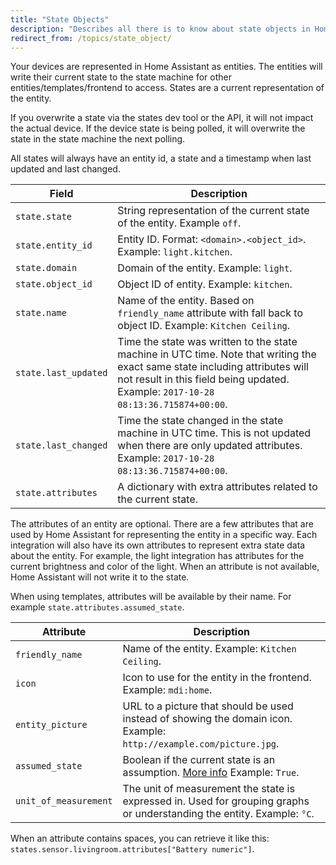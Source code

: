 ```yaml
---
title: "State Objects"
description: "Describes all there is to know about state objects in Home Assistant."
redirect_from: /topics/state_object/
---
```


Your devices are represented in Home Assistant as entities. The entities will write their current state to the state machine for other entities/templates/frontend to access. States are a current representation of the entity.

If you overwrite a state via the states dev tool or the API, it will not impact the actual device. If the device state is being polled, it will overwrite the state in the state machine the next polling.

All states will always have an entity id, a state and a timestamp when last updated and last changed.

| Field                | Description                                                                                                                                                                                                        |
| -------------------- | ------------------------------------------------------------------------------------------------------------------------------------------------------------------------------------------------------------------ |
| `state.state`        | String representation of the current state of the entity. Example `off`.                                                                                                                                           |
| `state.entity_id`    | Entity ID. Format: `<domain>.<object_id>`. Example: `light.kitchen`.                                                                                                                                               |
| `state.domain`       | Domain of the entity. Example: `light`.                                                                                                                                                                            |
| `state.object_id`    | Object ID of entity. Example: `kitchen`.                                                                                                                                                                           |
| `state.name`         | Name of the entity. Based on `friendly_name` attribute with fall back to object ID. Example: `Kitchen Ceiling`.                                                                                                    |
| `state.last_updated` | Time the state was written to the state machine in UTC time. Note that writing the exact same state including attributes will not result in this field being updated. Example: `2017-10-28 08:13:36.715874+00:00`. |
| `state.last_changed` | Time the state changed in the state machine in UTC time. This is not updated when there are only updated attributes. Example: `2017-10-28 08:13:36.715874+00:00`.                                                  |
| `state.attributes`   | A dictionary with extra attributes related to the current state.                                                                                                                                                   |

The attributes of an entity are optional. There are a few attributes that are used by Home Assistant for representing the entity in a specific way. Each integration will also have its own attributes to represent extra state data about the entity. For example, the light integration has attributes for the current brightness and color of the light. When an attribute is not available, Home Assistant will not write it to the state.

When using templates, attributes will be available by their name. For example `state.attributes.assumed_state`.

| Attribute             | Description                                                                                                                                   |
| --------------------- | --------------------------------------------------------------------------------------------------------------------------------------------- |
| `friendly_name`       | Name of the entity. Example: `Kitchen Ceiling`.                                                                                               |
| `icon`                | Icon to use for the entity in the frontend. Example: `mdi:home`.                                                                              |
| `entity_picture`      | URL to a picture that should be used instead of showing the domain icon. Example: `http://example.com/picture.jpg`.                           |
| `assumed_state`       | Boolean if the current state is an assumption. [More info](/blog/2016/02/12/classifying-the-internet-of-things/#classifiers) Example: `True`. |
| `unit_of_measurement` | The unit of measurement the state is expressed in. Used for grouping graphs or understanding the entity. Example: `°C`.                       |

When an attribute contains spaces, you can retrieve it like this: `states.sensor.livingroom.attributes["Battery numeric"]`.
